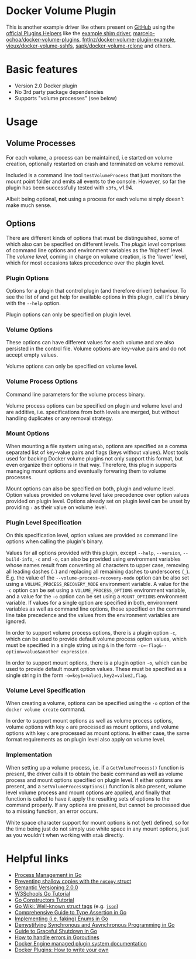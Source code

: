 Docker Volume Plugin
============================

This is another example driver like others present on
[GitHub](https://github.com) using the
[official Plugins Helpers](https://github.com/docker/go-plugins-helpers) like
the [example shim driver](https://github.com/docker/go-plugins-helpers/blob/main/volume/shim/shim.go),
[marcelo-ochoa/docker-volume-plugins](https://github.com/marcelo-ochoa/docker-volume-plugins),
[fntlnz/docker-volume-plugin-example](https://github.com/fntlnz/docker-volume-plugin-example),
[vieux/docker-volume-sshfs](https://github.com/vieux/docker-volume-sshfs),
[sapk/docker-volume-rclone](https://github.com/sapk/docker-volume-rclone)
and others.

# Basic features
- Version 2.0 Docker plugin
- No 3rd party package dependencies
- Supports "volume processes" (see below)

# Usage

## Volume Processes
For each volume, a process can be maintained, i.e started on volume creation,
optionally restarted on crash and terminated on volume removal.

Included is a command line tool `testVolumeProcess` that just monitors the mount
point folder and emits all events to the console. However, so far the plugin has
been successfully tested with `s3fs`, v1.94.

Albeit being optional, __not__ using a process for each volume simply doesn't
make much sense.

## Options
There are different kinds of options that must be distinguished, some of which
also can be specified on different levels. The _plugin level_ comprises of
command line options and environment variables as the 'highest' level. The
_volume level_, coming in charge on volume creation, is the 'lower' level, which
for most occasions takes precedence over the plugin level.

### Plugin Options
Options for a plugin that control plugin (and therefore driver) behaviour. To
see the list of and get help for available options in this plugin, call it's
binary with the `--help` option.

Plugin options can only be specified on plugin level.

### Volume Options
These options can have different values for each volume and are also persisted
in the control file. Volume options are key-value pairs and do not accept empty
values.

Volume options can only be specified on volume level.

### Volume Process Options
Command line parameters for the volume process binary.

Volume process options can be specified on plugin and volume level and are
additive, i.e. specifications from both levels are merged, but without handling
duplicates or any removal strategy.

### Mount Options
When mounting a file system using `mtab`, options are specified as a comma
separated list of key-value pairs and flags (keys without values).
Most tools used for backing Docker volume plugins not only support this format,
but even organize their options in that way. Therefore, this plugin supports
managing mount options and eventually forwaring them to volume processes.

Mount options can also be specified on both, plugin and volume level. Option
values provided on volume level take precedence over option values provided on
plugin level. Options already set on plugin level can be unset by providing `-`
as their value on volume level.

### Plugin Level Specification
On this specification level, option values are provided as command line options
when calling the plugin's binary.

Values for all options provided with this plugin, except `--help`, `--version`,
`--build-info`, `-c` and `-o`, can also be provided using environment variables
whose names result from converting all characters to upper case, removing all
leading dashes (`-`) and replacing all remaining dashes to underscores (`_`).
E.g. the value of the `--volume-process-recovery-mode` option can be also set
using a `VOLUME_PROCESS_RECOVERY_MODE` environment variable.
A value for the `-c` option can be set using a `VOLUME_PROCESS_OPTIONS`
environment variable, and a value for the `-o` option can be set using a
`MOUNT_OPTIONS` environment variable.
If values for a single option are specified in both, environment variables as
well as command line options, those specified on the command line take
precedence and the values from the environment variables are ignored.

In order to support volume process options, there is a plugin option `-c`, which
can be used to provide default volume process option values, which must be
specified in a single string using `&` in the form
`-c=-flag&--option=value&another expression`.

In order to support mount options, there is a plugin option `-o`, which can be
used to provide default mount option values. These must be specified as a single
string in the form `-o=key1=value1,key2=value2,flag`.

### Volume Level Specification
When creating a volume, options can be specified using the `-o` option of the
`docker volume create` command.

In order to support mount options as well as volume process options, volume
options with key `o` are processed as mount options, and volume options with key
`c` are processed as mount options. In either case, the same format requirements
as on plugin level also apply on volume level.

### Implementation
When setting up a volume process, i.e. if a `GetVolumeProcess()` function is
present, the driver calls it to obtain the basic command as well as volume
process and mount options specified on plugin level.
If either options are present, and a `SetVolumeProcessOptions()` function is
also present, volume level volume process and mount options are applied, and
finally that function is called to have it apply the resulting sets of options
to the command properly. If any options are present, but cannot be processed due
to a missing function, an error occurs.

White space character support for mount options is not (yet) defined, so for the
time being just do not simply use white space in any mount options, just as you
wouldn't when working with `mtab` directly.

# Helpful links
- [Process Management in Go](https://hackernoon.com/everything-you-need-to-know-about-managing-go-processes)
- [Preventing shallow copies with the `noCopy` struct](https://stackoverflow.com/questions/68183168/how-to-force-compiler-error-if-struct-shallow-copy)
- [Semantic Versioning 2.0.0](https://semver.org/)
- [W3Schools Go Tutorial](https://www.w3schools.com/go/go_syntax.php)
- [Go Constructors Tutorial](https://tutorialedge.net/golang/go-constructors-tutorial/)
- [Go Wiki: Well-known struct tags](https://go.dev/wiki/Well-known-struct-tags) (e.g. [`json`](https://pkg.go.dev/encoding/json#Marshal))
- [Comprehensive Guide to Type Assertion in Go](https://medium.com/@jamal.kaksouri/mastering-type-assertion-in-go-a-comprehensive-guide-216864b4ea4d)
- [Implementing (i.e. faking) Enums in Go](https://builtin.com/software-engineering-perspectives/golang-enum)
- [Demystifying Synchronous and Asynchronous Programming in Go](https://pandazblog.hashnode.dev/synchronous-vs-asynchronous-programming-in-golang)
- [Guide to Graceful Shutdown in Go](https://medium.com/@karthianandhanit/a-guide-to-graceful-shutdown-in-go-with-goroutines-and-context-1ebe3654cac8)
- [How to handle errors in Goroutines](https://medium.com/@rayato159/how-to-handle-errors-in-goroutines-0cced153551a)
- [Docker Engine managed plugin system documentation](https://docs.docker.com/engine/extend/)
- [Docker Plugins: How to write your own](https://www.inovex.de/de/blog/docker-plugins/)
